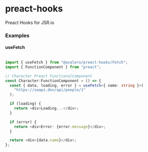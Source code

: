 # preact-hooks
Preact Hooks for JSR.io

### Examples

#### useFetch

```typescript

import { useFetch } from "@avalero/preact-hooks/Fetch";
import { FunctionComponent } from "preact";

// Character Preact FunctionalComponent
const Character:FunctionComponent = () => {
  const { data, loading, error } = useFetch<{ name: string }>(
    "https://swapi.dev/api/people/1"
  );

  if (loading) {
    return <div>Loading...</div>;
  }

  if (error) {
    return <div>Error: {error.message}</div>;
  }

  return <div>{data.name}</div>;
};
```